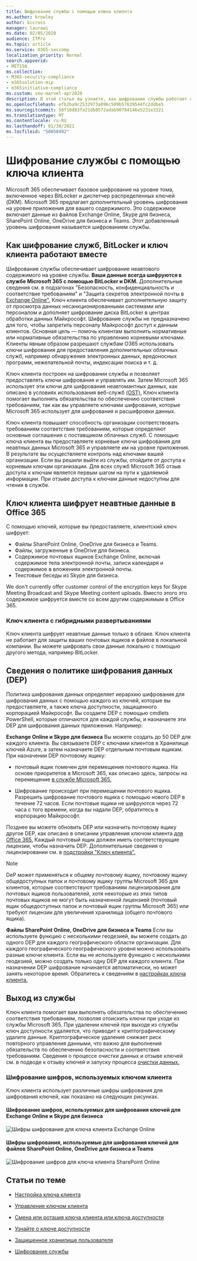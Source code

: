 ```yaml
---
title: Шифрование службы с помощью ключа клиента
ms.author: krowley
author: kccross
manager: laurawi
ms.date: 02/05/2020
audience: ITPro
ms.topic: article
ms.service: O365-seccomp
localization_priority: Normal
search.appverid:
- MET150
ms.collection:
- M365-security-compliance
- m365solution-mip
- m365initiative-compliance
ms.custom: seo-marvel-apr2020
description: В этой статье вы узнаете, как шифрование службы работает с ключом клиента в Microsoft 365.
ms.openlocfilehash: efb2ba9c2532973a096c509b57639544fc2ddbe5
ms.sourcegitcommit: 50f10d83fa21db8572adab90784146e5231e3321
ms.translationtype: MT
ms.contentlocale: ru-RU
ms.lasthandoff: 01/30/2021
ms.locfileid: "50058492"
---
```

# <a name="service-encryption-with-customer-key"></a>Шифрование службы с помощью ключа клиента

Microsoft 365 обеспечивает базовое шифрование на уровне тома, включенное через BitLocker и диспетчер распределенных ключей (DKM). Microsoft 365 предлагает дополнительный уровень шифрования на уровне приложения для вашего содержимого. Это содержимое включает данные из файлов Exchange Online, Skype для бизнеса, SharePoint Online, OneDrive для бизнеса и Teams. Этот добавленный уровень шифрования называется шифрованием службы.

## <a name="how-service-encryption-bitlocker-and-customer-key-work-together"></a>Как шифрование служб, BitLocker и ключ клиента работают вместе

Шифрование службы обеспечивает шифрование неавтового содержимого на уровне службы. **Ваши данные всегда шифруются в службе Microsoft 365 с помощью BitLocker и DKM.** Дополнительные сведения см. в подзагонах "Безопасность, конфиденциальность и соответствие требованиям" и "Защита секретов электронной почты в [Exchange Online".](exchange-online-secures-email-secrets.md) Ключ клиента обеспечивает дополнительную защиту от просмотра данных несанкционированными системами или персоналом и дополняет шифрование диска BitLocker в центрах обработки данных Майкрософт. Шифрование службы не предназначено для того, чтобы запретить персоналу Майкрософт доступ к данным клиентов. Основная цель — помочь клиентам выполнить нормативные или нормативные обязательства по управлению корневыми ключами. Клиенты явным образом разрешают службам O365 использовать ключи шифрования для предоставления дополнительных облачных служб, например обнаружения электронных данных, вредоносных программ, нежелательной почты, индексации поиска и т. д.

Ключ клиента построен на шифровании службы и позволяет предоставлять ключи шифрования и управлять им. Затем Microsoft 365 использует эти ключи для шифрования неавтомантных данных, как описано в условиях использования веб-служб [(OST).](https://www.microsoft.com/licensing/product-licensing/products.aspx) Ключ клиента помогает выполнять обязательства по обеспечению соответствия требованиям, так как вы управляете ключами шифрования, которые Microsoft 365 использует для шифрования и расшифровки данных.
  
Ключ клиента повышает способность организации соответствовать требованиям соответствия требованиям, которые определяют основные соглашения с поставщиком облачных служб. С помощью ключа клиента вы предоставляете корневые ключи шифрования для неавтных данных Microsoft 365 и управляете им на уровне приложения. В результате вы осуществляете контроль над ключами вашей организации. Если вы решили выйти из службы, отойдите от доступа к корневым ключам организации. Для всех служб Microsoft 365 отзыв доступа к ключам является первым шагом на пути к удаляемой информации. При отзыве доступа к ключам данные недоступны для чтения в службе.

## <a name="customer-key-encrypts-data-at-rest-in-office-365"></a>Ключ клиента шифрует неавтные данные в Office 365

С помощью ключей, которые вы предоставляете, клиентский ключ шифрует:

- Файлы SharePoint Online, OneDrive для бизнеса и Teams.
- Файлы, загруженные в OneDrive для бизнеса.
- Содержимое почтовых ящиков Exchange Online, включая содержимое тела электронной почты, записи календаря и содержимое в вложениях электронной почты.
- Текстовые беседы из Skype для бизнеса.

We don't currently offer customer control of the encryption keys for Skype Meeting Broadcast and Skype Meeting content uploads. Вместо этого это содержимое шифруется вместе со всем другим содержимым в Office 365.

### <a name="customer-key-with-hybrid-deployments"></a>Ключ клиента с гибридными развертываниями

Ключ клиента шифрует неавтные данные только в облаке. Ключ клиента не работает для защиты ваших почтовых ящиков и файлов в локальной компании. Вы можете шифровать свои данные локально с помощью другого метода, например BitLocker.

## <a name="about-the-data-encryption-policy-dep"></a>Сведения о политике шифрования данных (DEP)

Политика шифрования данных определяет иерархию шифрования для шифрования данных с помощью каждого из ключей, которые вы предоставляете, а также ключа доступности, защищенного корпорацией Майкрософт. Вы создаете DEP с помощью cmdlets PowerShell, которые отличаются для каждой службы, и назначаете эти DEP для шифрования данных приложения. Например:

**Exchange Online и Skype для бизнеса** Вы можете создать до 50 DEP для каждого клиента. Вы связываете DEP с ключами клиентов в Хранилище ключей Azure, а затем назначаете DEP отдельным почтовым ящикам. При назначении DEP почтовому ящику:

- почтовый ящик помечен для перемещения почтового ящика. На основе приоритетов в Microsoft 365, как описано здесь, запросы на перемещение [в службе Microsoft 365.](https://docs.microsoft.com/exchange/mailbox-migration/office-365-migration-best-practices#move-requests-in-the-office-365-service)

- Шифрование происходит при перемещении почтового ящика. Разрешить шифрование почтового ящика с помощью нового DEP в течение 72 часов. Если почтовые ящики не шифруются через 72 часа с того времени, когда вы надали DEP, обратитесь в корпорацию Майкрософт.

Позднее вы можете обновить DEP или назначить почтовому ящику другое DEP, как описано в описании управления ключом клиента [для Office 365.](customer-key-manage.md) Каждый почтовый ящик должен иметь соответствующие лицензии, чтобы назначить DEP. Дополнительные сведения о лицензировании см. в [подстройки "Ключ клиента".](customer-key-set-up.md#before-you-set-up-customer-key)

> [!NOTE]
> DeP может применяться к общему почтовому ящику, почтовому ящику общедоступных папок и почтовому ящику группы Microsoft 365 для клиентов, которые соответствуют требованиям лицензирования для почтовых ящиков пользователей, хотя некоторые из этих типов почтовых ящиков не могут быть назначенной лицензией (почтовый ящик общедоступных папок и почтовый ящик группы Microsoft 365) или требуют лицензии для увеличения хранилища (общего почтового ящика).

**Файлы SharePoint Online, OneDrive для бизнеса и Teams** Если вы используете функцию с несколькими геодезией, вы можете создать до одного DEP для каждого географического области организации. Для каждого географического географического уровня можно использовать разные ключи клиента. Если вы не используете функцию с несколькими геодезией, можно создать только одну DEP для каждого клиента. При назначении DEP шифрование начинается автоматически, но может занять некоторое время. Обратитесь к сведениям в [настройках ключа клиента.](customer-key-set-up.md)

## <a name="leaving-the-service"></a>Выход из службы

Ключ клиента помогает вам выполнять обязательства по обеспечению соответствия требованиям, позволяя отоискить ключи при уходе из службы Microsoft 365. При удалении ключей при выходе из службы ключ доступности удаляется, что приводит к криптографическому удалите данные. Криптографическое удаление снижает риск повторного управления данными, что важно для выполнения обязательств по обеспечению безопасности и соответствия требованиям. Сведения о процессе очистки данных и отзыве ключей см. в подводе к отзыву ключей и запуску процесса [очистки данных.](customer-key-manage.md#revoke-your-keys-and-start-the-data-purge-path-process)

### <a name="encryption-ciphers-used-by-customer-key"></a>Шифрование шифров, используемых ключом клиента

Ключ клиента использует различные шифры шифрования для шифрования ключей, как показано на следующих рисунках.

#### <a name="encryption-ciphers-used-to-encrypt-keys-for-exchange-online-and-skype-for-business"></a>Шифрование шифров, используемых для шифрования ключей для Exchange Online и Skype для бизнеса

![Шифры шифрования для ключа клиента Exchange Online](../media/customerkeyencryptionhierarchiesexchangeskype.png)

#### <a name="encryption-ciphers-used-to-encrypt-keys-for-sharepoint-online-onedrive-for-business-and-teams-files"></a>Шифры шифрования, используемые для шифрования ключей для файлов SharePoint Online, OneDrive для бизнеса и Teams

![Шифрование шифров для ключа клиента SharePoint Online](../media/customerkeyencryptionhierarchiessharepointonedriveteamsfiles.png)

## <a name="related-articles"></a>Статьи по теме

- [Настройка ключа клиента](customer-key-set-up.md)

- [Управление ключом клиента](customer-key-manage.md)

- [Смена или ротация ключа клиента или ключа доступности](customer-key-availability-key-roll.md)

- [Узнайте о ключе доступности](customer-key-availability-key-understand.md)

- [Защищенное хранилище пользователя](customer-lockbox-requests.md)

- [Шифрование службы](office-365-service-encryption.md)
